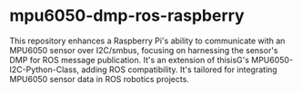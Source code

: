# mpu6050-dmp-ros-raspberry
This repository enhances a Raspberry Pi's ability to communicate with an MPU6050 sensor over I2C/smbus, focusing on harnessing the sensor's DMP for ROS message publication. It's an extension of thisisG's MPU6050-I2C-Python-Class, adding ROS compatibility. It's tailored for integrating MPU6050 sensor data in ROS robotics projects.
